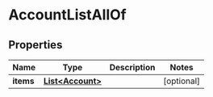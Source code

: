 

# AccountListAllOf


## Properties

Name | Type | Description | Notes
------------ | ------------- | ------------- | -------------
**items** | [**List&lt;Account&gt;**](Account.md) |  |  [optional]



